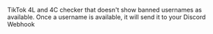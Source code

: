 TikTok 4L and 4C checker that doesn't show banned usernames as available. Once a username is available, it will send it to your Discord Webhook

